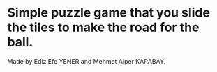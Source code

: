 # Simple puzzle game that you slide the tiles to make the road for the ball.
Made by Ediz Efe YENER and Mehmet Alper KARABAY.
